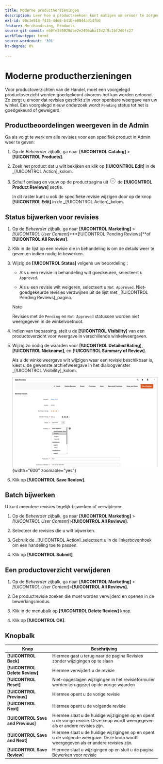 ```yaml
---
title: Moderne productherzieningen
description: Leer hoe u productreeksen kunt matigen om ervoor te zorgen dat verzonden recensies geschikt zijn voor openbare weergave van uw winkel.
exl-id: 90c3e918-f435-4468-b41b-e8044ad14fb0
feature: Merchandising, Products
source-git-commit: eb0fe395020dbe2e2496aba13d2f5c2bf2d0fc27
workflow-type: tm+mt
source-wordcount: '391'
ht-degree: 0%

---
```


# Moderne productherzieningen

Voor productoverzichten van de Handel, moet een voorgelegd productoverzicht worden goedgekeurd alvorens het kan worden getoond. Zo zorgt u ervoor dat revisies geschikt zijn voor openbare weergave van uw winkel. Een voorgelegd nieuw onderzoek wordt `Pending` status tot het is goedgekeurd of geweigerd.

## Productbeoordelingen weergeven in de Admin

Ga als volgt te werk om alle revisies voor een specifiek product in Admin weer te geven:

1. Op de _Beheerder_ zijbalk, ga naar **[!UICONTROL Catalog]** > **[!UICONTROL Products]**.

1. Zoek het product dat u wilt bekijken en klik op **[!UICONTROL Edit]** in de _[!UICONTROL Action]_kolom.

1. Schuif omlaag en vouw op de productpagina uit ![Expansiekiezer](../assets/icon-display-expand.png) de **[!UICONTROL Product Reviews]** sectie.

   In dit raster kunt u ook de specifieke revisie wijzigen door op de knop **[!UICONTROL Edit]** in de _[!UICONTROL Action]_kolom.

## Status bijwerken voor revisies

1. Op de _Beheerder_ zijbalk, ga naar **[!UICONTROL Marketing]** > _[!UICONTROL User Content]_>**[!UICONTROL Pending Reviews]**of **[!UICONTROL All Reviews]**.

1. Klik in de lijst op een revisie die in behandeling is om de details weer te geven en indien nodig te bewerken.

1. Wijzig de **[!UICONTROL Status]** volgens uw beoordeling :

   - Als u een revisie in behandeling wilt goedkeuren, selecteert u `Approved`.

   - Als u een revisie wilt weigeren, selecteert u `Not Approved`. Niet-goedgekeurde revisies verdwijnen uit de lijst met _[!UICONTROL Pending Reviews]_pagina.

   >[!NOTE]
   >
   >Revisies met de `Pending` en `Not Approved` statussen worden niet weergegeven in de winkelvoetnoot.

1. Indien van toepassing, stelt u de **[!UICONTROL Visibility]** van een productoverzicht voor weergave in verschillende winkelweergaven.

1. Wijzig zo nodig de waarden voor **[!UICONTROL Detailed Rating]**, **[!UICONTROL Nickname]**, en **[!UICONTROL Summary of Review]**.

   Als u de winkelweergave wilt wijzigen waar een revisie beschikbaar is, kiest u de gewenste archiefweergave in het dialoogvenster _[!UICONTROL Visibility]_kolom.

   ![Revisiepagina bewerken](./assets/edit-review-page.png){width="600" zoomable="yes"}

1. Klik op **[!UICONTROL Save Review]**.

## Batch bijwerken

U kunt meerdere revisies tegelijk bijwerken of verwijderen:

1. Op de _Beheerder_ zijbalk, ga naar **[!UICONTROL Marketing]** > _[!UICONTROL User Content]_>**[!UICONTROL All Reviews]**.

1. Selecteer de revisies die u wilt bijwerken.

1. Gebruik de _[!UICONTROL Action]_selecteert u in de linkerbovenhoek om een handeling toe te passen.

1. Klik op **[!UICONTROL Submit]**

## Een productoverzicht verwijderen

1. Op de _Beheerder_ zijbalk, ga naar **[!UICONTROL Marketing]** > _[!UICONTROL User Content]_>**[!UICONTROL All Reviews]**.

1. De productrevisie zoeken die moet worden verwijderd en openen in de bewerkingsmodus.

1. Klik in de menubalk op **[!UICONTROL Delete Review]** knop.

1. Klik op **[!UICONTROL OK]**.

## Knopbalk

| Knop | Beschrijving |
|----------|--------------|
| **[!UICONTROL Back]** | Hiermee gaat u terug naar de pagina Revisies zonder wijzigingen op te slaan |
| **[!UICONTROL Delete Review]** | Hiermee verwijdert u de revisie |
| **[!UICONTROL Reset]** | Niet-opgeslagen wijzigingen in het revisieformulier worden teruggezet op de vorige waarden |
| **[!UICONTROL Previous]** | Hiermee opent u de vorige revisie |
| **[!UICONTROL Next]** | Hiermee opent u de volgende revisie |
| **[!UICONTROL Save and Previous]** | Hiermee slaat u de huidige wijzigingen op en opent u de vorige revisie. Deze knop wordt weergegeven als er andere revisies zijn. |
| **[!UICONTROL Save and Next]** | Hiermee slaat u de huidige wijzigingen op en opent u de volgende weergave. Deze knop wordt weergegeven als er andere revisies zijn. |
| **[!UICONTROL Save Review]** | Hiermee slaat u wijzigingen op en sluit u de pagina Bewerken voor revisie |
